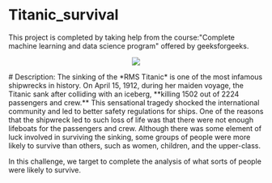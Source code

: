 # Titanic_survival
 This project is completed by taking help from the course:"Complete machine learning and data science program" offered by geeksforgeeks.
 <p align="center">
   <img src="https://images.nationalgeographic.org/image/upload/t_edhub_resource_key_image/v1638882458/EducationHub/photos/titanic-sinking.jpg">
 </p>
 # Description:
The sinking of the *RMS Titanic* is one of the most infamous shipwrecks in history. On April 15, 1912, during her maiden voyage, the Titanic sank after colliding with an iceberg, **killing 1502 out of 2224 passengers and crew.** This sensational tragedy shocked the international community and led to better safety regulations for ships.
One of the reasons that the shipwreck led to such loss of life was that there were not enough lifeboats for the passengers and crew. Although there was some element of luck involved in surviving the sinking, some groups of people were more likely to survive than others, such as women, children, and the upper-class.

In this challenge, we target to complete the analysis of what sorts of people were likely to survive.
